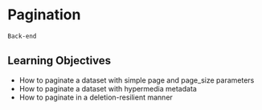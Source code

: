 # Pagination

`Back-end`

## Learning Objectives

* How to paginate a dataset with simple page and page_size parameters
* How to paginate a dataset with hypermedia metadata
* How to paginate in a deletion-resilient manner
